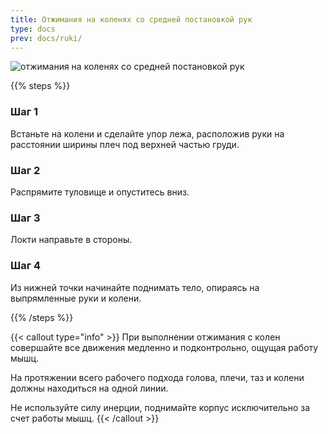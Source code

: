 ```yaml
---
title: Отжимания на коленях со средней постановкой рук
type: docs
prev: docs/ruki/
---
```

![отжимания на коленях со средней постановкой рук](https://github.com/user-attachments/assets/5788b20f-35a3-4c84-935a-4fad6eb0f2d9)


{{% steps %}}

### Шаг 1
Встаньте на колени и сделайте упор лежа, расположив руки на расстоянии ширины плеч под верхней частью груди.

### Шаг 2
Распрямите туловище и опуститесь вниз.

### Шаг 3
Локти направьте в стороны.

### Шаг 4
Из нижней точки начинайте поднимать тело, опираясь на выпрямленные руки и колени.


{{% /steps %}}

{{< callout type="info" >}}
При выполнении отжимания с колен совершайте все движения медленно и подконтрольно, ощущая работу мышц.

﻿﻿На протяжении всего рабочего подхода голова, плечи, таз и колени должны находиться на одной линии.

Не используйте силу инерции, поднимайте корпус исключительно за счет работы мышц.
{{< /callout >}}
